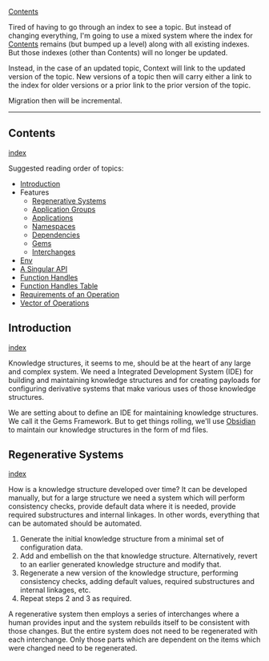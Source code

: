 [Contents](../../Contents.md)

Tired of having to go through an index to see a topic. But instead of changing everything, I'm going to use a mixed system where the index for [Contents](../../Contents.md) remains (but bumped up a level) along with all existing indexes. But those indexes (other than Contents) will no longer be updated.

Instead, in the case of an updated topic, Context will link to the updated version of the topic. New versions of a topic then will carry either a link to the index for older versions or a prior link to the prior version of the topic.

Migration then will be incremental.

---

## Contents
[index](../../Contents.md)

Suggested reading order of topics:

- [Introduction](May-12-2022.md#Introduction)
- Features
    - [Regenerative Systems](May-12-2022.md#Regenerative%20Systems)
    - [Application Groups](../../Older%20Topic%20Indexes/Application%20Groups.md)
    - [Applications](../../Older%20Topic%20Indexes/Applications.md)
    - [Namespaces](../../Older%20Topic%20Indexes/Namespaces.md)
    - [Dependencies](../../Older%20Topic%20Indexes/Dependencies.md)
    - [Gems](../../Older%20Topic%20Indexes/Gems.md)
    - [Interchanges](../../Older%20Topic%20Indexes/Interchanges.md)
- [Env](../../Older%20Topic%20Indexes/Env.md)
- [A Singular API](../../Older%20Topic%20Indexes/A%20Singular%20API.md)
- [Function Handles](../../Older%20Topic%20Indexes/Function%20Handles.md)
- [Function Handles Table](../../Older%20Topic%20Indexes/Function%20Handles%20Table.md)
- [Requirements of an Operation](../../Older%20Topic%20Indexes/Requirements%20of%20an%20Operation.md)
- [Vector of Operations](../../Older%20Topic%20Indexes/Vector%20of%20Operations.md)

## Introduction
[index](../../Older%20Topic%20Indexes/Introduction.md)

Knowledge structures, it seems to me, should be at the heart of any large and complex system. We need a Integrated Development System (IDE) for building and maintaining knowledge structures and for creating payloads for configuring derivative systems that make various uses of those knowledge structures.

 We are setting about to define an IDE for maintaining knowledge structures. We call it the Gems Framework. But to get things rolling, we'll use [Obsidian](https://obsidian.md/) to maintain our knowledge structures in the form of md files.

## Regenerative Systems
[index](../../Older%20Topic%20Indexes/Regenerative%20Systems.md)

How is a knowledge structure developed over time? It can be developed manually, but for a large structure we need a system which will perform consistency checks, provide default data where it is needed, provide required substructures and internal linkages. In other words, everything that can be automated should be automated.

1. Generate the initial knowledge structure from a minimal set of configuration data.
2. Add and embellish on the that knowledge structure. Alternatively, revert to an earlier generated knowledge structure and modify that.
3. Regenerate a new version of the knowledge structure, performing consistency checks, adding default values, required substructures and internal linkages, etc.
4. Repeat steps 2 and 3 as required.

A regenerative system then employs a series of interchanges where a human provides input and the system rebuilds itself to be consistent with those changes. But the entire system does not need to be regenerated with each interchange. Only those parts which are dependent on the items which were changed need to be regenerated.